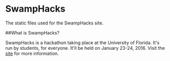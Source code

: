 # SwampHacks

The static files used for the SwampHacks site.

##What is SwampHacks?

SwampHacks is a hackathon taking place at the University of Florida. It's run by students, for everyone. It'll be held on January 23-24, 2016. Visit the [site](http://swamphacks.com) for more information.

